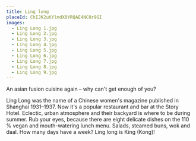 ```yaml
---
title: Ling long
placeId: ChIJK2uKYlmdX0YRQAE4NCOr9GI
images:
  - Ling Long 1.jpg
  - Ling Long 2.jpg
  - Ling Long 3.jpg
  - Ling Long 4.jpg
  - Ling Long 5.jpg
  - Ling Long 6.jpg
  - Ling Long 7.jpg
  - Ling Long 8.jpg
  - Ling Long 9.jpg
---
```


An asian fusion cuisine again – why can't get enough of you?

Ling Long was the name of a Chinese women's magazine published in Shanghai 1931–1937. Now it's a popular restaurant and bar at the Story Hotel. Eclectic, urban atmosphere and their backyard is where to be during summer. Rub your eyes, because there are eight delicate dishes on the 110 % vegan and mouth-watering lunch menu. Salads, steamed buns, wok and daal. How many days have a week? Ling long is King (Kong)!
